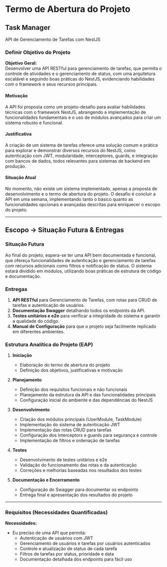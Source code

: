 # Termo de Abertura do Projeto

## Task Manager
API de Gerenciamento de Tarefas com NestJS

### Definir Objetivo do Projeto

**Objetivo Geral:**  
Desenvolver uma API RESTful para gerenciamento de tarefas, que permita o controle de atividades e o gerenciamento de status, com uma arquitetura escalável e seguindo boas práticas do NestJS, evidenciando habilidades com o framework e seus recursos principais.

#### Motivação
A API foi proposta como um projeto-desafio para avaliar habilidades técnicas com o framework NestJS, abrangendo a implementação de funcionalidades fundamentais e o uso de módulos avançados para criar um sistema robusto e funcional.

#### Justificativa
A criação de um sistema de tarefas oferece uma solução comum e prática para explorar e demonstrar diversos recursos do NestJS, como autenticação com JWT, modularidade, interceptores, guards, e integração com bancos de dados, todos relevantes para sistemas de backend em produção.

#### Situação Atual
No momento, não existe um sistema implementado, apenas a proposta de desenvolvimento e o termo de abertura do projeto. O desafio é concluir a API em uma semana, implementando tanto o básico quanto as funcionalidades opcionais e avançadas descritas para enriquecer o escopo do projeto.

---

## Escopo -> Situação Futura & Entregas

### Situação Futura
Ao final do projeto, espera-se ter uma API bem documentada e funcional, que ofereça funcionalidades de autenticação e gerenciamento de tarefas com recursos adicionais como filtros e notificação de status. O sistema estará dividido em módulos, utilizando boas práticas de estrutura de código e documentação.

### Entregas
1. **API RESTful** para Gerenciamento de Tarefas, com rotas para CRUD de tarefas e autenticação de usuários.
2. **Documentação Swagger** detalhando todos os endpoints da API.
3. **Testes unitários e e2e** para verificar a integridade do sistema e garantir a qualidade do código.
4. **Manual de Configuração** para que o projeto seja facilmente replicado em diferentes ambientes.

### Estrutura Analítica do Projeto (EAP)

1. **Iniciação**
   - Elaboração do termo de abertura do projeto
   - Definição dos objetivos, justificativas e motivação

2. **Planejamento**
   - Definição dos requisitos funcionais e não funcionais
   - Planejamento da estrutura da API e das funcionalidades principais
   - Configuração inicial do ambiente e das dependências do NestJS

3. **Desenvolvimento**
   - Criação dos módulos principais (UserModule, TaskModule)
   - Implementação do sistema de autenticação JWT
   - Implementação das rotas CRUD para tarefas
   - Configuração dos interceptors e guards para segurança e controle
   - Implementação de filtros e ordenação de tarefas

4. **Testes**
   - Desenvolvimento de testes unitários e e2e
   - Validação do funcionamento das rotas e da autenticação
   - Correções e melhorias baseadas nos resultados dos testes

5. **Documentação e Encerramento**
   - Configuração do Swagger para documentar os endpoints
   - Entrega final e apresentação dos resultados do projeto

---

### Requisitos (Necessidades Quantificadas)

**Necessidades:**
- Eu preciso de uma API que permita:
  - Autenticação de usuários com JWT
  - Gerenciamento de usuários e tarefas por usuários autenticados
  - Controle e atualização de status de cada tarefa
  - Filtros de tarefas por status, prioridade e data
  - Documentação detalhada dos endpoints para fácil uso